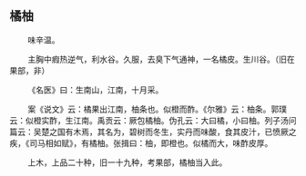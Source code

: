 ## 橘柚
<p>&emsp;&emsp;
味辛温。
</p>
<p>&emsp;&emsp;
主胸中瘕热逆气，利水谷。久服，去臭下气通神，一名橘皮。生川谷。（旧在果部，非）
</p>
<p>&emsp;&emsp;
《名医》曰：生南山，江南，十月采。
</p>
<p>&emsp;&emsp;
案《说文》云：橘果出江南，柚条也。似橙而酢。《尔雅》云：柚条。郭璞云：似橙实酢，生江南。禹贡云：厥包橘柚。伪孔云：大曰橘，小曰柚。列子汤问篇云：吴楚之国有木焉，其名为，碧树而冬生，实丹而味酸，食其皮汁，已愤厥之疾，《司马相如赋》，有橘柚。张揖曰：柚，即橙也。似橘而大，味酢皮厚。
</p>
<p>&emsp;&emsp;
上木，上品二十种，旧一十九种，考果部，橘柚当入此。
</p>